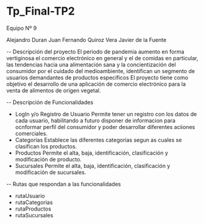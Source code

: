 # Tp_Final-TP2

Equipo Nº 9

Alejandro Duran
Juan Fernando Quiroz Vera
Javier de la Fuente

-- Descripción del proyecto
El periodo de pandemia aumento en forma vertiginosa el comercio electrónico en general y el de comidas en particular, las tendencias hacia una alimentación sana y la concientización del consumidor por el cuidado del medioambiente, identifican un segmento de usuarios demandantes de productos específicos
El proyecto tiene como objetivo el desarrollo de una aplicación de comercio electrónico para la venta de alimentos de origen vegetal.  

-- Descripción de Funcionalidades
- LogIn y/o Registro de Usuario
Permite tener un registro con los datos de cada usuario, habilitando a futuro disponer de informacion para ocnformar perfil del consumidor y poder desarrollar diferentes aciiones comerciales. 
- Categorias 
Establece las diferentes categorias segun as cuales se clasifican los productos.
- Productos
Permite el alta, baja, identificación, clasificación y modificación de producto.
- Sucursales
Permite el alta, baja, identificación, clasificación y modificación de sucursales.

-- Rutas que respondan a las funcionalidades
- rutaUsuario
- rutaCategorias
- rutaProductos
- rutaSucursales